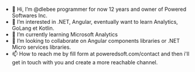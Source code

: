 - 👋 Hi, I’m @dlebee programmer for now 12 years and owner of Powered Softwares Inc.
- 👀 I’m interested in .NET, Angular, eventually want to learn Analytics, GoLang et Kotlin.
- 🌱 I’m currently learning Microsoft Analytics
- 💞️ I’m looking to collaborate on Angular components libraries or .NET Micro services libraries.
- 📫 How to reach me by fill form at poweredsoft.com/contact and then i'll get in touch with you and create a more reachable channel.

<!---
dlebee/dlebee is a ✨ special ✨ repository because its `README.md` (this file) appears on your GitHub profile.
You can click the Preview link to take a look at your changes.
--->
